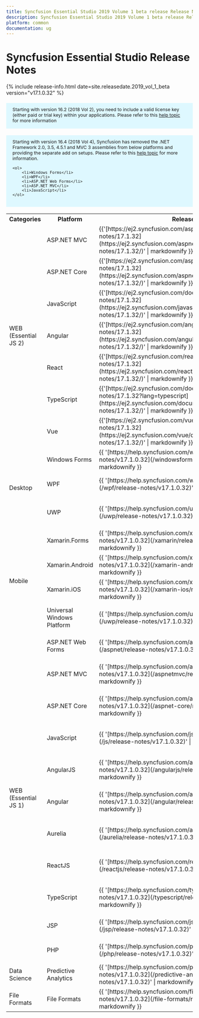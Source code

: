 ```yaml
---
title: Syncfusion Essential Studio 2019 Volume 1 beta release Release Notes  
description: Syncfusion Essential Studio 2019 Volume 1 beta release Release Notes  
platform: common
documentation: ug
---
```


# Syncfusion Essential Studio  Release Notes  

{% include release-info.html date=site.releasedate.2019_vol_1_beta   version="v17.1.0.32" %} 

<style>
#license {
    font-size: .88em!important;
margin-top: 1.5em;     margin-bottom: 1.5em;
    background-color: #def8ff;
    padding: 10px 17px 14px;
}
</style>

<div id="license">
Starting with version 16.2 (2018 Vol 2), you need to include a valid license key (either paid or trial key) within your applications. 
Please refer to this <a href="/common/essential-studio/licensing/license-key">help topic</a> for more information 
</div>


<div id="license">
    Starting with version 16.4 (2018 Vol 4), Syncfusion has removed the .NET Framework 2.0, 3.5, 4.5.1 and MVC 3 assemblies from below platforms and providing the separate add on setups.
    Please refer to this <a href="/common/essential-studio/installation/essential-studio-platform-framework-add-ons">help topic</a> for more information.

    <ol>
        <li>Windows Forms</li>
        <li>WPF</li>
        <li>ASP.NET Web Forms</li>
        <li>ASP.NET MVC</li>
        <li>JavaScript</li>
    </ol>

</div>


<table>
<tr>
<th>
Categories</th><th>
Platform</th><th>
Release Notes</th><th>
Read Me</th></tr>
<tr>
<td rowspan="7">
WEB (Essential JS 2)
</td>
<td>
ASP.NET MVC
</td>
<td>{{'[https://ej2.syncfusion.com/aspnetmvc/documentation/release-notes/17.1.32](https://ej2.syncfusion.com/aspnetmvc/documentation/release-notes/17.1.32/)' | markdownify }}
</td>
<td>{{'[http://files2.syncfusion.com/Installs/v17.1.0.32/ReadMe/essential-js2/TypeScript.html](http://files2.syncfusion.com/Installs/v17.1.0.32/ReadMe/essential-js2/ASPMVC.html)' | markdownify }}
</td>
</tr>
<tr>
<td>
ASP.NET Core	
</td>
<td>{{'[https://ej2.syncfusion.com/aspnetcore/documentation/release-notes/17.1.32](https://ej2.syncfusion.com/aspnetcore/documentation/release-notes/17.1.32/)' | markdownify }}
</td>
<td>{{'[http://files2.syncfusion.com/Installs/v17.1.0.32/ReadMe/essential-js2/TypeScript.html](http://files2.syncfusion.com/Installs/v17.1.0.32/ReadMe/essential-js2/ASPNETCORE.html)' | markdownify }}
</td>
</tr>
<tr>
<td>
JavaScript
</td>
<td>{{'[https://ej2.syncfusion.com/documentation/release-notes/17.1.32](https://ej2.syncfusion.com/javascript/documentation/release-notes/17.1.32/)' | markdownify }}
</td>
<td>{{'[http://files2.syncfusion.com/Installs/v17.1.0.32/ReadMe/essential-js2/JavaScript.html](http://files2.syncfusion.com/Installs/v17.1.0.32/ReadMe/essential-js2/JavaScript.html)' | markdownify }}
</td>
</tr>
<tr>
<td>
Angular
</td>
<td>{{'[https://ej2.syncfusion.com/angular/documentation/release-notes/17.1.32](https://ej2.syncfusion.com/angular/documentation/release-notes/17.1.32/)' | markdownify }}
</td>
<td>{{'[http://files2.syncfusion.com/Installs/v17.1.0.32/ReadMe/essential-js2/Angular.html](http://files2.syncfusion.com/Installs/v17.1.0.32/ReadMe/essential-js2/Angular.html)' | markdownify }}
</td>
</tr>
<tr>
<td>
React
</td>
<td>{{'[https://ej2.syncfusion.com/react/documentation/release-notes/17.1.32](https://ej2.syncfusion.com/react/documentation/release-notes/17.1.32/)' | markdownify }}
</td>
<td>{{'[http://files2.syncfusion.com/Installs/v17.1.0.32/ReadMe/essential-js2/React.html](http://files2.syncfusion.com/Installs/v17.1.0.32/ReadMe/essential-js2/React.html)' | markdownify }}
</td>
</tr>
<tr>
<td>
TypeScript
</td>
<td>{{'[https://ej2.syncfusion.com/documentation/release-notes/17.1.32?lang=typescript](https://ej2.syncfusion.com/documentation/release-notes/17.1.32/)' | markdownify }}
</td>
<td>{{'[http://files2.syncfusion.com/Installs/v17.1.0.32/ReadMe/essential-js2/TypeScript.html](http://files2.syncfusion.com/Installs/v17.1.0.32/ReadMe/essential-js2/TypeScript.html)' | markdownify }}
</td>
</tr>
<tr>
<td>
Vue
</td>
<td>{{'[https://ej2.syncfusion.com/vue/documentation/release-notes/17.1.32](https://ej2.syncfusion.com/vue/documentation/release-notes/17.1.32/)' | markdownify }}
</td>
<td>{{'[http://files2.syncfusion.com/Installs/v17.1.0.32/ReadMe/essential-js2/Vue.html](http://files2.syncfusion.com/Installs/v17.1.0.32/ReadMe/essential-js2/Vue.html)' | markdownify }}
</td>
</tr>
<tr>
<td rowspan="3">
Desktop
</td>
<td>
Windows Forms
</td>
<td>{{ '[https://help.syncfusion.com/windowsforms/release-notes/v17.1.0.32](/windowsforms/release-notes/v17.1.0.32)' | markdownify }}
</td>
<td>{{ '[http://files2.syncfusion.com/Installs/v17.1.0.32/ReadMe/WindowsForms.html](http://files2.syncfusion.com/Installs/v17.1.0.32/ReadMe/WindowsForms.html)' | markdownify }}
</td>
</tr>
<tr>
<td>
WPF
</td>
<td>{{ '[https://help.syncfusion.com/wpf/release-notes/v17.1.0.32](/wpf/release-notes/v17.1.0.32)' | markdownify }}
</td>
<td>{{ '[http://files2.syncfusion.com/Installs/v17.1.0.32/ReadMe/WPF.html](http://files2.syncfusion.com/Installs/v17.1.0.32/ReadMe/WPF.html)' | markdownify }}
</td>
</tr>
<tr>
<td>
UWP
</td>
<td>{{ '[https://help.syncfusion.com/uwp/release-notes/v17.1.0.32](/uwp/release-notes/v17.1.0.32)' | markdownify }}
</td>
<td>{{ '[http://files2.syncfusion.com/Installs/v17.1.0.32/ReadMe/UniversalWindows.html](http://files2.syncfusion.com/Installs/v17.1.0.32/ReadMe/UniversalWindows.html)' | markdownify }}
</td>
</tr>
<tr>
<td rowspan="4">
Mobile
</td>
<td>
Xamarin.Forms
</td>
<td>{{ '[https://help.syncfusion.com/xamarin/release-notes/v17.1.0.32](/xamarin/release-notes/v17.1.0.32)' | markdownify }}
</td>
<td>{{ '[http://files2.syncfusion.com/Installs/v17.1.0.32/ReadMe/Xamarin_Forms.html](http://files2.syncfusion.com/Installs/v17.1.0.32/ReadMe/Xamarin_Forms.html)' | markdownify }}
</td>
</tr>
<tr>
<td>
Xamarin.Android
</td>
<td>{{ '[https://help.syncfusion.com/xamarin-android/release-notes/v17.1.0.32](/xamarin-android/release-notes/v17.1.0.32)' | markdownify }}
</td>
<td>{{ '[http://files2.syncfusion.com/Installs/v17.1.0.32/ReadMe/Xamarin_Forms.html](http://files2.syncfusion.com/Installs/v17.1.0.32/ReadMe/Xamarin_Forms.html)' | markdownify }}
</td>
</tr>
<tr>
<td>
Xamarin.iOS
</td>
<td>{{ '[https://help.syncfusion.com/xamarin-ios/release-notes/v17.1.0.32](/xamarin-ios/release-notes/v17.1.0.32)' | markdownify }}
</td>
<td>{{ '[http://files2.syncfusion.com/Installs/v17.1.0.32/ReadMe/Xamarin_Forms.html](http://files2.syncfusion.com/Installs/v17.1.0.32/ReadMe/Xamarin_Forms.html)' | markdownify }}
</td>
</tr>
<tr>
<td>
Universal Windows Platform
</td>
<td>{{ '[https://help.syncfusion.com/uwp/release-notes/v17.1.0.32](/uwp/release-notes/v17.1.0.32)' | markdownify }}
</td>
<td>{{ '[http://files2.syncfusion.com/Installs/v17.1.0.32/ReadMe/UniversalWindows.html](http://files2.syncfusion.com/Installs/v17.1.0.32/ReadMe/UniversalWindows.html)' | markdownify }}
</td>
</tr>
<tr>
<td rowspan="11">
WEB (Essential JS 1)
</td>
<td>
ASP.NET Web Forms
</td>
<td>{{ '[https://help.syncfusion.com/aspnet/release-notes/v17.1.0.32](/aspnet/release-notes/v17.1.0.32)' | markdownify }}
</td>
<td>{{ '[http://files2.syncfusion.com/Installs/v17.1.0.32/ReadMe/essential-js1/ASP.html](http://files2.syncfusion.com/Installs/v17.1.0.32/ReadMe/essential-js1/ASP.html)' | markdownify }}
</td>
</tr>
<tr>
<td>
ASP.NET MVC
</td>
<td>{{ '[https://help.syncfusion.com/aspnetmvc/release-notes/v17.1.0.32](/aspnetmvc/release-notes/v17.1.0.32)' | markdownify }}
</td>
<td>{{ '[http://files2.syncfusion.com/Installs/v17.1.0.32/ReadMe/essential-js1/ASPMVC.html](http://files2.syncfusion.com/Installs/v17.1.0.32/ReadMe/essential-js1/ASPMVC.html)' | markdownify }}
</td>
</tr>
<tr>
<td>
ASP.NET Core
</td>
<td>{{ '[https://help.syncfusion.com/aspnet-core/release-notes/v17.1.0.32](/aspnet-core/release-notes/v17.1.0.32)' | markdownify }}
</td>
<td>
{{ '[http://files2.syncfusion.com/Installs/v17.1.0.32/ReadMe/essential-js1/ASPNETCORE.html](http://files2.syncfusion.com/Installs/v17.1.0.32/ReadMe/essential-js1/ASPNETCORE.html)' | markdownify }}
</td>
</tr>
<tr>
<td>
JavaScript
</td>
<td>{{ '[https://help.syncfusion.com/js/release-notes/v17.1.0.32](/js/release-notes/v17.1.0.32)' | markdownify }}
</td>
<td>{{ '[http://files2.syncfusion.com/Installs/v17.1.0.32/ReadMe/essential-js1/JavaScript.html](http://files2.syncfusion.com/Installs/v17.1.0.32/ReadMe/essential-js1/JavaScript.html)' | markdownify }}
</td>
</tr>
<tr>
<td>
AngularJS
</td>
<td>{{ '[https://help.syncfusion.com/angularjs/release-notes/v17.1.0.32](/angularjs/release-notes/v17.1.0.32)' | markdownify }}
</td>
<td>{{ '[http://files2.syncfusion.com/Installs/v17.1.0.32/ReadMe/essential-js1/AngularJS.html](http://files2.syncfusion.com/Installs/v17.1.0.32/ReadMe/essential-js1/AngularJS.html)' | markdownify }}
</td>
</tr>
<tr>
<td>
Angular
</td>
<td>{{ '[https://help.syncfusion.com/angular/release-notes/v17.1.0.32](/angular/release-notes/v17.1.0.32)' | markdownify }}
</td>
<td>{{ '[http://files2.syncfusion.com/Installs/v17.1.0.32/ReadMe/essential-js1/Angular.html](http://files2.syncfusion.com/Installs/v17.1.0.32/ReadMe/essential-js1/Angular.html)' | markdownify }}
</td>
</tr>
<tr>
<td>
Aurelia
</td>
<td>{{ '[https://help.syncfusion.com/aurelia/release-notes/v17.1.0.32](/aurelia/release-notes/v17.1.0.32)' | markdownify }}
</td>
<td>{{ '[http://files2.syncfusion.com/Installs/v17.1.0.32/ReadMe/essential-js1/Aurelia.html](http://files2.syncfusion.com/Installs/v17.1.0.32/ReadMe/essential-js1/Aurelia.html)' | markdownify }}
</td>
</tr>
<tr>
<td>
ReactJS
</td>
<td>{{ '[https://help.syncfusion.com/reactjs/release-notes/v17.1.0.32](/reactjs/release-notes/v17.1.0.32)' | markdownify }}
</td>
<td>{{ '[http://files2.syncfusion.com/Installs/v17.1.0.32/ReadMe/essential-js1/ReactJS.html](http://files2.syncfusion.com/Installs/v17.1.0.32/ReadMe/essential-js1/ReactJS.html)' | markdownify }}
</td>
</tr>
<tr>
<td>
TypeScript
</td>
<td>{{ '[https://help.syncfusion.com/typescript/release-notes/v17.1.0.32](/typescript/release-notes/v17.1.0.32)' | markdownify }}
</td>
<td>{{ '[http://files2.syncfusion.com/Installs/v17.1.0.32/ReadMe/essential-js1/TypeScript.html](http://files2.syncfusion.com/Installs/v17.1.0.32/ReadMe/essential-js1/TypeScript.html)' | markdownify }}
</td>
</tr>
<tr>
<td>
JSP
</td>
<td>{{ '[https://help.syncfusion.com/jsp/release-notes/v17.1.0.32](/jsp/release-notes/v17.1.0.32)' | markdownify }}
</td>
<td>{{ '[http://files2.syncfusion.com/Installs/v17.1.0.32/ReadMe/essential-js1/JSP.html](http://files2.syncfusion.com/Installs/v17.1.0.32/ReadMe/essential-js1/JSP.html)' | markdownify }}
</td>
</tr>
<tr>
<td>
PHP
</td>
<td>{{ '[https://help.syncfusion.com/php/release-notes/v17.1.0.32](/php/release-notes/v17.1.0.32)' | markdownify }}
</td>
<td>{{ '[http://files2.syncfusion.com/Installs/v17.1.0.32/ReadMe/essential-js1/PHP.html](http://files2.syncfusion.com/Installs/v17.1.0.32/ReadMe/essential-js1/PHP.html)' | markdownify }}
</td>
</tr>
<tr>
<td>
Data Science
</td>
<td>
Predictive Analytics
</td>
<td>{{ '[https://help.syncfusion.com/predictive-analytics/release-notes/v17.1.0.32](/predictive-analytics/release-notes/v17.1.0.32)' | markdownify }}
</td>
<td>
</td>
</tr>
<tr>
<td>
File Formats
</td>
<td>
File Formats
</td>
<td>{{ '[https://help.syncfusion.com/file-formats/release-notes/v17.1.0.32](/file-formats/release-notes/v17.1.0.32)' | markdownify }}
</td>
<td>
</td>
</tr>
</table>